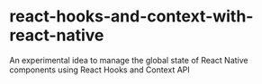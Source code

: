 # react-hooks-and-context-with-react-native
An experimental idea to manage the global state of React Native components using React Hooks and Context API

